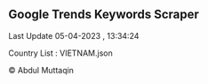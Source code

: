

## Google Trends Keywords Scraper 
 
Last Update 05-04-2023 , 13:34:24

Country List :
VIETNAM.json



© Abdul Muttaqin 
